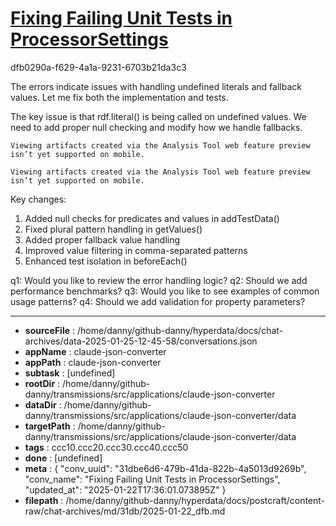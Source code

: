 # [Fixing Failing Unit Tests in ProcessorSettings](https://claude.ai/chat/31dbe6d6-479b-41da-822b-4a5013d9269b)

dfb0290a-f629-4a1a-9231-6703b21da3c3

 The errors indicate issues with handling undefined literals and fallback values. Let me fix both the implementation and tests.

<antThinking>The key issue is that rdf.literal() is being called on undefined values. We need to add proper null checking and modify how we handle fallbacks.</antThinking>
```
Viewing artifacts created via the Analysis Tool web feature preview isn’t yet supported on mobile.
```


```
Viewing artifacts created via the Analysis Tool web feature preview isn’t yet supported on mobile.
```



Key changes:
1. Added null checks for predicates and values in addTestData()
2. Fixed plural pattern handling in getValues()
3. Added proper fallback value handling
4. Improved value filtering in comma-separated patterns
5. Enhanced test isolation in beforeEach()

q1: Would you like to review the error handling logic?
q2: Should we add performance benchmarks?
q3: Would you like to see examples of common usage patterns?
q4: Should we add validation for property parameters?

---

* **sourceFile** : /home/danny/github-danny/hyperdata/docs/chat-archives/data-2025-01-25-12-45-58/conversations.json
* **appName** : claude-json-converter
* **appPath** : claude-json-converter
* **subtask** : [undefined]
* **rootDir** : /home/danny/github-danny/transmissions/src/applications/claude-json-converter
* **dataDir** : /home/danny/github-danny/transmissions/src/applications/claude-json-converter/data
* **targetPath** : /home/danny/github-danny/transmissions/src/applications/claude-json-converter/data
* **tags** : ccc10.ccc20.ccc30.ccc40.ccc50
* **done** : [undefined]
* **meta** : {
  "conv_uuid": "31dbe6d6-479b-41da-822b-4a5013d9269b",
  "conv_name": "Fixing Failing Unit Tests in ProcessorSettings",
  "updated_at": "2025-01-22T17:36:01.073895Z"
}
* **filepath** : /home/danny/github-danny/hyperdata/docs/postcraft/content-raw/chat-archives/md/31db/2025-01-22_dfb.md